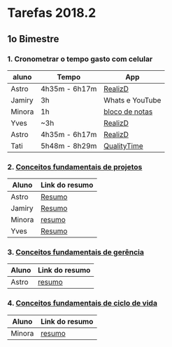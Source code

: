 # Tarefas 2018.2

## 1o Bimestre

### 1. Cronometrar o tempo gasto com celular

| aluno | Tempo | App |
| --- | --- | --- |
| Astro | 4h35m - 6h17m | [RealizD](http://www.realizd.com/) |
| Jamiry |3h | Whats e YouTube |
| Minora | 1h | [bloco de notas](http://bulletjournal.com/) |
| Yves | ~3h | [RealizD](http://www.realizd.com/) |
| Astro | 4h35m - 6h17m | [RealizD](http://www.realizd.com/) |
| Tati | 5h48m - 8h29m | [QualityTime](http://www.qualitytimeapp.com/)|


### 2. [Conceitos fundamentais de projetos](basics/projeto/)

| Aluno | Link do resumo |
| --- | --- |
| Astro | [Resumo](basics/project/resumo-astro) |
| Jamiry | [Resumo](basics/project/resumo-jamiry)|
| Minora | [resumo](basics/project/minora) |
| Yves | [Resumo](basics/project/resumo-yves) |


### 3. [Conceitos fundamentais de gerência](basics/management/)

| Aluno | Link do resumo |
| --- | --- |
| Astro | [resumo](basics/management/resumo-astro) |

### 4. [Conceitos fundamentais de ciclo de vida](basics/life-cycle/)

| Aluno | Link do resumo |
| --- | --- |
| Minora | [resumo](basics/life-cyle/resumo-minora)